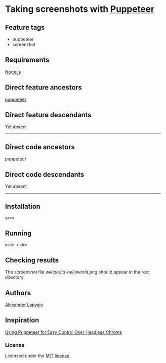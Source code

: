 # Taking screenshots with [Puppeteer](https://github.com/GoogleChrome/puppeteer)

## Feature tags

- puppeteer
- screenshot

## Requirements

[Node.js](https://nodejs.org/en/download/package-manager/)

## Direct feature ancestors

[puppeteer](https://github.com/softspider/puppeteer)

## Direct feature descendants

Yet absent

---

## Direct code ancestors

[puppeteer](https://github.com/softspider/puppeteer)

## Direct code descendants

Yet absent

---

## Installation

```sh
yarn
```

## Running

```sh
node index
```

## Checking results

The screenshot file *wikipedia-helloworld.png* should appear in the root directory.

## Authors

[Alexander Lapygin](https://github.com/AlexanderLapygin)

## Inspiration

[Using Puppeteer for Easy Control Over Headless Chrome](https://alligator.io/tooling/puppeteer/)

### License

Licensed under the [MIT license](./LICENSE).
